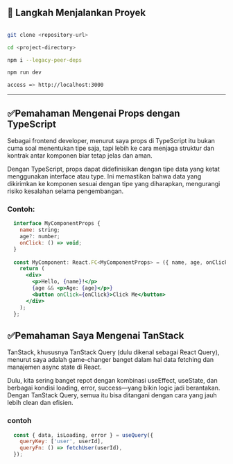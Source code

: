 ## 🚀 Langkah Menjalankan Proyek

```bash

git clone <repository-url>

cd <project-directory>

npm i --legacy-peer-deps

npm run dev

access => http://localhost:3000
```

---------------------------------------------------------------------------

## ✅Pemahaman Mengenai Props dengan TypeScript

Sebagai frontend developer, menurut saya props di TypeScript itu bukan cuma soal menentukan tipe saja, tapi lebih ke cara menjaga struktur dan kontrak antar komponen biar tetap jelas dan aman.

Dengan TypeScript, props dapat didefinisikan dengan tipe data yang ketat menggunakan interface atau type. Ini memastikan bahwa data yang dikirimkan ke komponen sesuai dengan tipe yang diharapkan, mengurangi risiko kesalahan selama pengembangan.

### Contoh:
```jsx
  interface MyComponentProps {
    name: string;
    age?: number;
    onClick: () => void;
  }
  
  const MyComponent: React.FC<MyComponentProps> = ({ name, age, onClick }) => {
    return (
      <div>
        <p>Hello, {name}!</p>
        {age && <p>Age: {age}</p>}
        <button onClick={onClick}>Click Me</button>
      </div>
    );
  };
```

## ✅Pemahaman Saya Mengenai TanStack

TanStack, khususnya TanStack Query (dulu dikenal sebagai React Query), menurut saya adalah game-changer banget dalam hal data fetching dan manajemen async state di React.

Dulu, kita sering banget repot dengan kombinasi useEffect, useState, dan berbagai kondisi loading, error, success—yang bikin logic jadi berantakan. Dengan TanStack Query, semua itu bisa ditangani dengan cara yang jauh lebih clean dan efisien.

### contoh
```jsx
  const { data, isLoading, error } = useQuery({
    queryKey: ['user', userId],
    queryFn: () => fetchUser(userId),
  });
```
